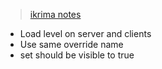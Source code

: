 
> [ikrima notes](https://ikrima.dev/ue4guide/networking/network-replication/sublevellevel-instance-streaming-replication/)

- Load level on server and clients
- Use same override name
- set should be visible to true